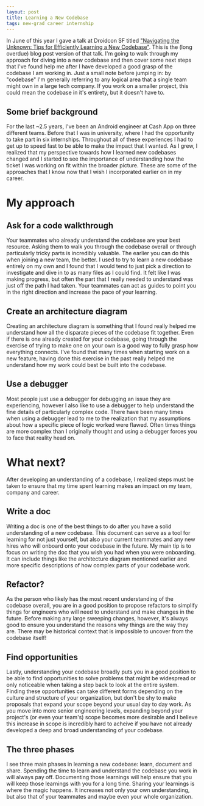 ```yaml
---
layout: post
title: Learning a New Codebase
tags: new-grad career internship
---
```


In June of this year I gave a talk at Droidcon SF titled ["Navigating the Unknown: Tips for Efficiently Learning a New Codebase"](https://colinmarsch.ca/talks#droidcon-sf-2023). This is the (long overdue) blog post
version of that talk. I'm going to walk through my approach for diving into a new codebase and then cover some next steps that I've found help me after I have
developed a good grasp of the codebase I am working in. Just a small note before jumping in: by "codebase" I'm generally referring to any logical area that a 
single team might own in a large tech company. If you work on a smaller project, this could mean the codebase in it's entirety, but it doesn't have to.

## Some brief background
For the last ~2.5 years, I've been an Android engineer at Cash App on three different teams. Before that I was in university, where I had the opportunity to take part in six internships. Throughout 
all of these experiences I had to get up to speed fast to be able to make the impact that I wanted. As I grew, I realized that my perspective towards how I learned
new codebases changed and I started to see the importance of understanding how the ticket I was working on fit within the broader picture. These are some of the approaches 
that I know now that I wish I incorporated earlier on in my career.

# My approach

## Ask for a code walkthrough
Your teammates who already understand the codebase are your best resource. Asking them to walk you through the codebase overall or through particularly tricky parts is 
incredibly valuable. The earlier you can do this when joining a new team, the better. I used to try to learn a new codebase entirely on my own and I found that I would tend to 
just pick a direction to investigate and dive in to as many files as I could find. It felt like I was making progress, but often the part that I really needed to 
understand was just off the path I had taken. Your teammates can act as guides to point you in the right direction and increase the pace of your learning.

## Create an architecture diagram
Creating an architecture diagram is something that I found really helped me understand how all the disparate pieces of the codebase fit together. Even if there is one
already created for your codebase, going through the exercise of trying to make one on your own is a good way to fully grasp how everything connects. I've found that
many times when starting work on a new feature, having done this exercise in the past really helped me understand how my work could best be built into the codebase.

## Use a debugger
Most people just use a debugger for debugging an issue they are experiencing, however I also like to use a debugger to help understand the fine details of particularly
complex code. There have been many times when using a debugger lead to me to the realization that my assumptions about how a specific piece of logic worked were flawed. Often
times things are more complex than I originally thought and using a debugger forces you to face that reality head on.

# What next?
After developing an understanding of a codebase, I realized steps must be taken to ensure that my time spent learning makes an impact on my team, company and career. 

## Write a doc
Writing a doc is one of the best things to do after you have a solid understanding of a new codebase. This document can serve as a tool for learning for not just yourself, but
also your current teammates and any new hires who will onboard onto your codebase in the future. My main tip is to focus on writing the doc that you wish you had when you were 
onboarding. It can include things like the architecture diagram mentioned earlier and more specific descriptions of how complex parts of your codebase work.

## Refactor?
As the person who likely has the most recent understanding of the codebase overall, you are in a good position to propose refactors to simplify things for engineers who will 
need to understand and make changes in the future. Before making any large sweeping changes, however, it's always good to ensure you understand the
reasons why things are the way they are. There may be historical context that is impossible to uncover from the codebase itself!

## Find opportunities
Lastly, understanding your codebase broadly puts you in a good position to be able to find opportunities to solve problems that might be widespread or only noticeable when taking
a step back to look at the entire system. Finding these opportunities can take different forms depending on the culture and structure of your organization, but don't be shy to
make proposals that expand your scope beyond your usual day to day work. As you move into more senior engineering levels, expanding beyond your project's (or even your team's)
scope becomes more desirable and I believe this increase in scope is incredibly hard to acheive if you have not already developed a deep and broad understanding of your codebase.

## The three phases
I see three main phases in learning a new codebase: learn, document and share. Spending the time to learn and understand the codebase you work in will always pay off.
Documenting those learnings will help ensure that you will keep those learnings with you for a long time. Sharing your learnings is where the magic happens. It increases not
only your own understanding, but also that of your teammates and maybe even your whole organization.
